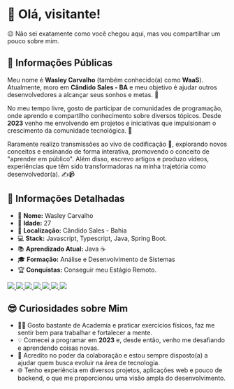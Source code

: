 # 👋 Olá, visitante!

😉 Não sei exatamente como você chegou aqui, mas vou compartilhar um pouco sobre mim. 

## 🌟 Informações Públicas

Meu nome é **Wasley Carvalho** (também conhecido(a) como **WaaS**). Atualmente, moro em **Cândido Sales - BA** e meu objetivo é ajudar outros desenvolvedores a alcançar seus sonhos e metas. 🚀

No meu tempo livre, gosto de participar de comunidades de programação, onde aprendo e compartilho conhecimento sobre diversos tópicos. Desde **2023** venho me envolvendo em projetos e iniciativas que impulsionam o crescimento da comunidade tecnológica. 🤝

Raramente realizo transmissões ao vivo de codificação 🎥, explorando novos conceitos e ensinando de forma interativa, promovendo o conceito de "aprender em público". Além disso, escrevo artigos e produzo vídeos, experiências que têm sido transformadoras na minha trajetória como desenvolvedor(a). ✍️📹

## 📝 Informações Detalhadas

- 👤 **Nome:** Wasley Carvalho   
- 🎂 **Idade:** 27 
- 📍 **Localização:** Cândido Sales - Bahia   
- 💻 **Stack:** Javascript, Typescript, Java, Spring Boot.   
- 📚 **Aprendizado Atual:**  Java ☕   
- 🎓 **Formação:** Análise e Desenvolvimento de Sistemas  
- 🏆 **Conquistas:** Conseguir meu Estágio Remoto.

<div>
    <a target='_blank' href="https://twitch.tv/wasleyfps">
        <img src="https://img.shields.io/badge/Twitch-9146FF?style=for-the-badge&logo=twitch&logoColor=white">
    </a>
    <a target='_blank' href="https://kick.com/wasley">
        <img src="https://img.shields.io/badge/Kick-3ab010?style=for-the-badge&logo=Kick&logoColor=white">
    </a>
    <a target='_blank' href="https://twitter.com/wasleyfps">
        <img src="https://img.shields.io/badge/Twitter-1DA1F2?style=for-the-badge&logo=twitter&logoColor=white">
    </a>
    <a target='_blank' href="https://instagram.com/wasleyfps">
        <img src="https://img.shields.io/badge/Instagram-E4405F?style=for-the-badge&logo=instagram&logoColor=white">
    </a>
    <a target='_blank' href="https://linkedin.com/in/wasleyfps">
        <img src="https://img.shields.io/badge/LinkedIn-0077B5?style=for-the-badge&logo=linkedin&logoColor=white">
    </a>
    <a target='_blank' href="https://dev.to/wasleyfps">
        <img src="https://img.shields.io/badge/dev.to-0A0A0A?style=for-the-badge&logo=dev.to&logoColor=white">
    </a>
    <a target='_blank' href="https://youtube.com/wasleyfps">
        <img src="https://img.shields.io/badge/YouTube-FF0000?style=for-the-badge&logo=youtube&logoColor=white">
    </a>
</div>

## 😎 Curiosidades sobre Mim

- 💪🏻 Gosto bastante de Academia e praticar exercícios físicos, faz me sentir bem para trabalhar e fortalecer a mente. 
- 💡 Comecei a programar em **2023** e, desde então, venho me desafiando e aprendendo coisas novas.   
- 🤗 Acredito no poder da colaboração e estou sempre disposto(a) a ajudar quem busca evoluir na área de tecnologia.   
- 🌐 Tenho experiência em diversos projetos, aplicações web e pouco de backend, o que me proporcionou uma visão ampla do desenvolvimento.   
